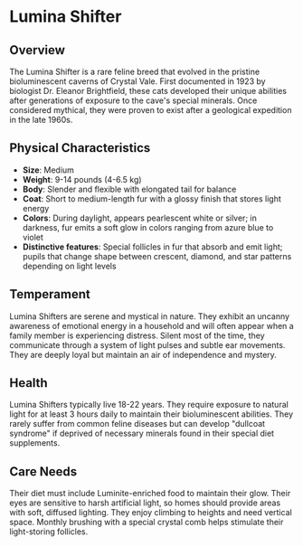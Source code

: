 # Lumina Shifter

## Overview
The Lumina Shifter is a rare feline breed that evolved in the pristine bioluminescent caverns of Crystal Vale. First documented in 1923 by biologist Dr. Eleanor Brightfield, these cats developed their unique abilities after generations of exposure to the cave's special minerals. Once considered mythical, they were proven to exist after a geological expedition in the late 1960s.

## Physical Characteristics
- **Size**: Medium
- **Weight**: 9-14 pounds (4-6.5 kg)
- **Body**: Slender and flexible with elongated tail for balance
- **Coat**: Short to medium-length fur with a glossy finish that stores light energy
- **Colors**: During daylight, appears pearlescent white or silver; in darkness, fur emits a soft glow in colors ranging from azure blue to violet
- **Distinctive features**: Special follicles in fur that absorb and emit light; pupils that change shape between crescent, diamond, and star patterns depending on light levels

## Temperament
Lumina Shifters are serene and mystical in nature. They exhibit an uncanny awareness of emotional energy in a household and will often appear when a family member is experiencing distress. Silent most of the time, they communicate through a system of light pulses and subtle ear movements. They are deeply loyal but maintain an air of independence and mystery.

## Health
Lumina Shifters typically live 18-22 years. They require exposure to natural light for at least 3 hours daily to maintain their bioluminescent abilities. They rarely suffer from common feline diseases but can develop "dullcoat syndrome" if deprived of necessary minerals found in their special diet supplements.

## Care Needs
Their diet must include Luminite-enriched food to maintain their glow. Their eyes are sensitive to harsh artificial light, so homes should provide areas with soft, diffused lighting. They enjoy climbing to heights and need vertical space. Monthly brushing with a special crystal comb helps stimulate their light-storing follicles.
